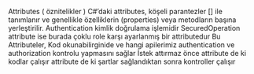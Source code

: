 Attributes ( öznitelikler ) 
C#’daki attributes, köşeli parantezler [] ile tanımlanır ve genellikle özelliklerin (properties) veya metodların başına yerleştirilir.
Authentication kimlik doğrulama işlemidir
SecuredOperation attribute ise burada çoklu role karşı ayarlanmış bir attributedur
Bu Attributeler, Kod okunabilirginide ve hangi apilerimiz authentication ve authorization kontrolu yapmasını sağlar
İstek attırmaz önce attribute de ki kodlar çalışır attribute de ki şartlar sağlandıktan sonra kontroller çalışır


